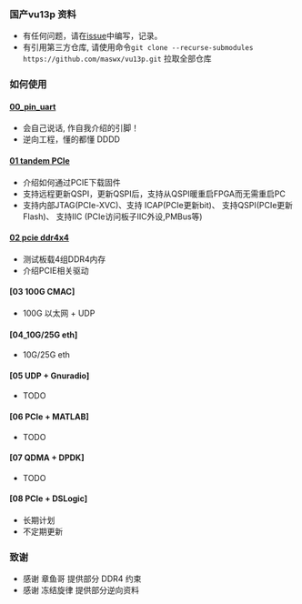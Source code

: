 
### 国产vu13p 资料

* 有任何问题，请在[issue](https://github.com/maswx/vu13p/issues)中编写，记录。
* 有引用第三方仓库, 请使用命令` git clone --recurse-submodules https://github.com/maswx/vu13p.git ` 拉取全部仓库


### 如何使用

#### [00_pin_uart](./prj/00_pin_uart/README.md)

* 会自己说话, 作自我介绍的引脚！
* 逆向工程，懂的都懂 DDDD

#### [01 tandem PCIe](./prj/01_mcap_led/docs/readme.md)

* 介绍如何通过PCIE下载固件
* 支持远程更新QSPI，更新QSPI后，支持从QSPI暖重启FPGA而无需重启PC
* 支持内部JTAG(PCIe-XVC)、支持 ICAP(PCIe更新bit)、 支持QSPI(PCIe更新Flash)、 支持IIC (PCIe访问板子IIC外设,PMBus等)

#### [02 pcie ddr4x4](./prj/02_pcie_ddr4x4/readme.md)

* 测试板载4组DDR4内存
* 介绍PCIE相关驱动

#### [03 100G CMAC]

* 100G 以太网 + UDP

#### [04_10G/25G eth]

* 10G/25G eth

#### [05 UDP + Gnuradio]

* TODO

#### [06 PCIe + MATLAB]

* TODO

#### [07 QDMA + DPDK]

* TODO

#### [08 PCIe + DSLogic]

* 长期计划
* 不定期更新



### 致谢

* 感谢  章鱼哥  提供部分 DDR4 约束
* 感谢 冻结旋律 提供部分逆向资料
